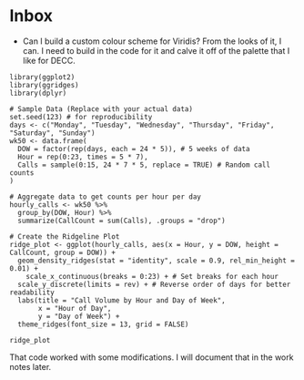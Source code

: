 # Inbox

- Can I build a custom colour scheme for Viridis? 
  From the looks of it, I can. I need to build in the code for it and calve it off of the palette that I like for DECC. 

```{r}
library(ggplot2)
library(ggridges)
library(dplyr)

# Sample Data (Replace with your actual data)
set.seed(123) # for reproducibility
days <- c("Monday", "Tuesday", "Wednesday", "Thursday", "Friday", "Saturday", "Sunday")
wk50 <- data.frame(
  DOW = factor(rep(days, each = 24 * 5)), # 5 weeks of data
  Hour = rep(0:23, times = 5 * 7),
  Calls = sample(0:15, 24 * 7 * 5, replace = TRUE) # Random call counts
)

# Aggregate data to get counts per hour per day
hourly_calls <- wk50 %>%
  group_by(DOW, Hour) %>%
  summarize(CallCount = sum(Calls), .groups = "drop")

# Create the Ridgeline Plot
ridge_plot <- ggplot(hourly_calls, aes(x = Hour, y = DOW, height = CallCount, group = DOW)) +
  geom_density_ridges(stat = "identity", scale = 0.9, rel_min_height = 0.01) +
    scale_x_continuous(breaks = 0:23) + # Set breaks for each hour
  scale_y_discrete(limits = rev) + # Reverse order of days for better readability
  labs(title = "Call Volume by Hour and Day of Week",
       x = "Hour of Day",
       y = "Day of Week") +
  theme_ridges(font_size = 13, grid = FALSE)

ridge_plot
```

That code worked with some modifications. I will document that in the work notes later. 

